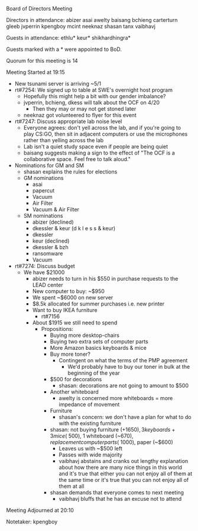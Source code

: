 Board of Directors Meeting

Directors in attendance:
abizer
asai
awelty
baisang
bchieng
carterturn
gleeb
jvperrin
kpengboy
mcint
neeknaz
shasan
tanx
vaibhavj

Guests in attendance:
ethlu*
keur*
shikhardhingra*

Guests marked with a * were appointed to BoD.

Quorum for this meeting is 14

Meeting Started at 19:15

 - New tsunami server is arriving ~5/1
 - rt#7254: We signed up to table at SWE's overnight host program
    - Hopefully this might help a bit with our gender imbalance?
    - jvperrin, bchieng, dkess will talk about the OCF on 4/20
       - Then they may or may not get stoned later
    - neeknaz got volunteered to flyer for this event
 - rt#7247: Discuss appropriate lab noise level
    - Everyone agrees: don't yell across the lab, and if you're going
      to play CS:GO, then sit in adjacent computers or use the microphones
      rather than yelling across the lab
    - Lab isn't a quiet study space even if people are being quiet
    - baisang suggests making a sign to the effect of "The OCF is a
      collaborative space. Feel free to talk aloud."
 - Nominations for GM and SM
    - shasan explains the rules for elections
    - GM nominations
       - asai
       - papercut
       - Vacuum
       - Air Filter
       - Vacuum & Air Filter
    - SM nominations
       - abizer (declined)
       - dkessler & keur
         (d k l e s s & keur)
       - dkessler
       - keur (declined)
       - dkessler & bzh
       - ransomware
       - Vacuum
 - rt#7274: Discuss budget
    - We have $21000
       - abizer needs to turn in his $550 in purchase requests to the LEAD
         center
       - New computer to buy: ~$950
       - We spent ~$6000 on new server
       - $8.5k allocated for summer purchases i.e. new printer
       - Want to buy IKEA furniture
          - rt#7156
       - About $1915 we still need to spend
          - Propositions:
             - Buying more desktop-chairs
             - Buying two extra sets of computer parts
             - More Amazon basics keyboards & mice
             - Buy more toner?
                - Contingent on what the terms of the PMP agreement
                   - We'd probably have to buy our toner in bulk at the
                     beginning of the year
             - $500 for decorations
                - shasan: decorations are not going to amount to $500
             - Another whiteboard
                - awelty is concerned more whiteboards = more impedance of
                  movement
             - Furniture
                - shasan's concern: we don't have a plan for what to do with
                  the existing furniture
             - shasan: not buying furniture (+$1650), 3 keyboards + 3 mice
               (~$500), 1 whiteboard (~$670), replacement computer parts
               (~$1000), paper (~$600)
                - Leaves us with ~$500 left
                - Passes with wide majority
                - vaibhavj abstains and cranks out lengthy explanation about how
                  there are many nice things in this world and it's true that
                  either you can not enjoy all of them at the same time or it's
                  true that you can not enjoy all of them at all
             - shasan demands that everyone comes to next meeting
                - vaibhavj bluffs that he has an excuse not to attend 

Meeting Adjourned at 20:10

Notetaker: kpengboy
